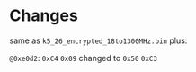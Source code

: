 # Changes

same as `k5_26_encrypted_18to1300MHz.bin` plus:



`@0xe0d2`: `0xC4` `0x09` changed to `0x50` `0xC3`